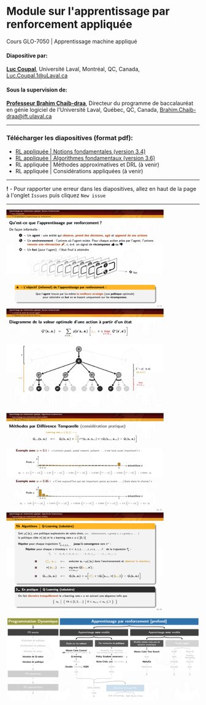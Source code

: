 # Module sur l'apprentissage par renforcement appliquée 
Cours GLO-7050 | Apprentissage machine appliqué

#### Diapositive par:
 [**Luc Coupal**](https://redleader962.github.io), Université Laval, Montréal, QC, Canada, [Luc.Coupal.1@uLaval.ca](Luc.Coupal.1@uLaval.ca) 

#### Sous la supervision de:

[**Professeur Brahim Chaib-draa**](https://www.fsg.ulaval.ca/departements/professeurs/brahim-chaib-draa-166/), Directeur du programme de baccalauréat en génie logiciel de l'Université Laval, Québec, QC, Canada,
[Brahim.Chaib-draa@ift.ulaval.ca](Brahim.Chaib-draa@ift.ulaval.ca)

---

### Télécharger les diapositives (format pdf): 
- [RL appliquée | Notions fondamentales (version 3.4)](https://github.com/RedLeader962/GLO-7050-Module-Apprentissage-par-renforcement/raw/master/RL-Notions-fondamentales-v3-4.pdf) 
- [RL appliquée | Algorithmes fondamentaux (version 3.6)](https://github.com/RedLeader962/GLO-7050-Module-Apprentissage-par-renforcement/raw/master/RL-algorithmes-fondamentaux-v3-6.pdf) 
- RL appliquée | Méthodes approximatives et DRL (à venir)
- RL appliquée | Considérations appliquées (à venir)

---

**!** - Pour rapporter une erreur dans les diapositives, allez en haut de la page à l'onglet `Issues` puis cliquez `New issue` 

---

<p>
<img src="images/Projet_slide_RL_5.png" width="410px">
<img src="images/Projet_slide_RL_2.png" width="410px" >
</p>
<p>
<img src="images/Projet_slide_RL_4.png" width="410px">
<img src="images/Projet_slide_RL_3.png" width="410px">
</p>

![algorithmeCouvertDansLeCours](images/algorithmeCouvertDansLeCours.png) 


